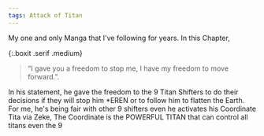 ```yaml
---
tags: Attack of Titan
---
```


My one and only Manga that I've following for years. In this Chapter,

{:.boxit .serif .medium}
> “I gave you a freedom to stop me, I have my freedom to move forward.”.

In his statement, he gave the freedom to the 9 Titan Shifters to do their decisions if they will stop him *EREN or to follow him to flatten the Earth. For me, he's being fair with other 9 shifters even he activates his Coordinate Tita via Zeke, The Coordinate is the POWERFUL TITAN that can control all titans even the 9 
